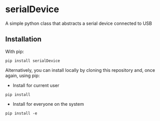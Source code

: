 # serialDevice
A simple python class that abstracts a serial device connected to USB

## Installation
With pip:
```
pip install serialDevice
```

Alternatively, you can install locally by cloning this repository and, once again, using pip:
- Install for current user
```
pip install
```
- Install for everyone on the system
```
pip install -e
```
